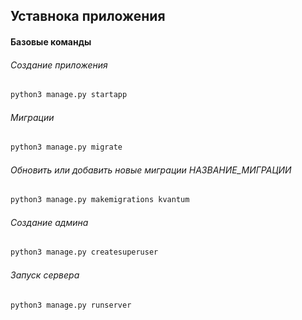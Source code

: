 ## Уставнока приложения
#### Базовые команды


###### Создание приложения
````bash
python3 manage.py startapp
````

###### Миграции

````bash
python3 manage.py migrate
````
###### Обновить или добавить новые миграции НАЗВАНИЕ_МИГРАЦИИ
````bash
python3 manage.py makemigrations kvantum
````

###### Создание админа

````bash
python3 manage.py createsuperuser
````

###### Запуск сервера
````bash
python3 manage.py runserver 
````